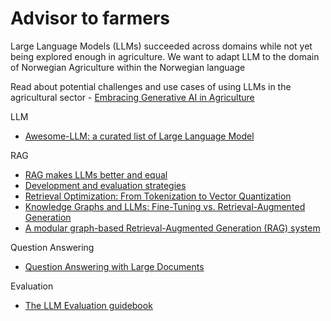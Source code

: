 # Advisor to farmers
Large Language Models (LLMs) succeeded across domains while not yet being explored enough in agriculture. We want to adapt LLM to the domain of Norwegian Agriculture within the Norwegian language

Read about potential challenges and use cases of using LLMs in the agricultural sector - [Embracing Generative AI in Agriculture](https://graindatasolutions.com/generative-ai-agriculture-farming-efficiency/)

LLM
- [Awesome-LLM: a curated list of Large Language Model](https://github.com/Hannibal046/Awesome-LLM)
  
RAG

- [RAG makes LLMs better and equal](https://www.pinecone.io/blog/rag-study/)
- [Development and evaluation strategies](https://youtu.be/U-pNqCfu5zw?si=P4YvsfZKM5MG0T6x)
- [Retrieval Optimization: From Tokenization to Vector Quantization](https://www.deeplearning.ai/short-courses/retrieval-optimization-from-tokenization-to-vector-quantization/)
- [Knowledge Graphs and LLMs: Fine-Tuning vs. Retrieval-Augmented Generation](https://neo4j.com/developer-blog/fine-tuning-vs-rag/)
- [A modular graph-based Retrieval-Augmented Generation (RAG) system](https://github.com/microsoft/graphrag?tab=readme-ov-file)

Question Answering

- [Question Answering with Large Documents](https://github.com/GoogleCloudPlatform/generative-ai/blob/main/language/use-cases/document-qa/question_answering_documents.ipynb)

Evaluation

- [The LLM Evaluation guidebook](https://github.com/huggingface/evaluation-guidebook)
